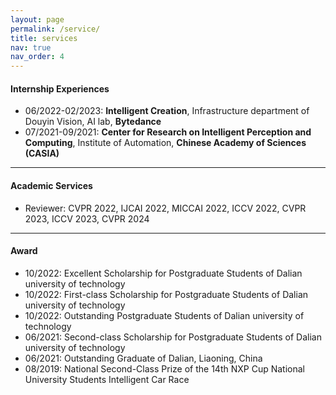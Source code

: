 ```yaml
---
layout: page
permalink: /service/
title: services
nav: true
nav_order: 4
---
```


#### Internship Experiences
- 06/2022-02/2023: **Intelligent Creation**, Infrastructure department of Douyin Vision, AI lab, **Bytedance**
- 07/2021-09/2021: **Center for Research on Intelligent Perception and Computing**, Institute of Automation, **Chinese Academy of Sciences (CASIA)**

---

#### Academic Services
- Reviewer: CVPR 2022, IJCAI 2022, MICCAI 2022, ICCV 2022, CVPR 2023, ICCV 2023, CVPR 2024


---

#### Award
- 10/2022: Excellent Scholarship for Postgraduate Students of Dalian university of technology
- 10/2022: First-class Scholarship for Postgraduate Students of Dalian university of technology
- 10/2022: Outstanding Postgraduate Students of Dalian university of technology
- 06/2021: Second-class Scholarship for Postgraduate Students of Dalian university of technology
- 06/2021: Outstanding Graduate of Dalian, Liaoning, China
- 08/2019: National Second-Class Prize of the 14th NXP Cup National University Students Intelligent Car Race
